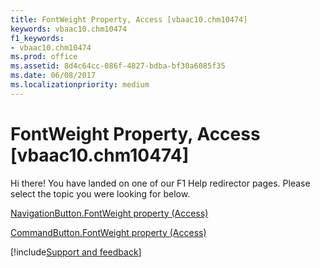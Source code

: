 ```yaml
---
title: FontWeight Property, Access [vbaac10.chm10474]
keywords: vbaac10.chm10474
f1_keywords:
- vbaac10.chm10474
ms.prod: office
ms.assetid: 8d4c64cc-086f-4827-bdba-bf30a6085f35
ms.date: 06/08/2017
ms.localizationpriority: medium
---
```



# FontWeight Property, Access [vbaac10.chm10474]

Hi there! You have landed on one of our F1 Help redirector pages. Please select the topic you were looking for below.

[NavigationButton.FontWeight property (Access)](https://msdn.microsoft.com/library/23b07172-e1da-bd97-0515-a6c52da4636a%28Office.15%29.aspx)

[CommandButton.FontWeight property (Access)](https://msdn.microsoft.com/library/a7c0b157-c25c-24e5-b05d-cc8ab726ac7b%28Office.15%29.aspx)

[!include[Support and feedback](~/includes/feedback-boilerplate.md)]